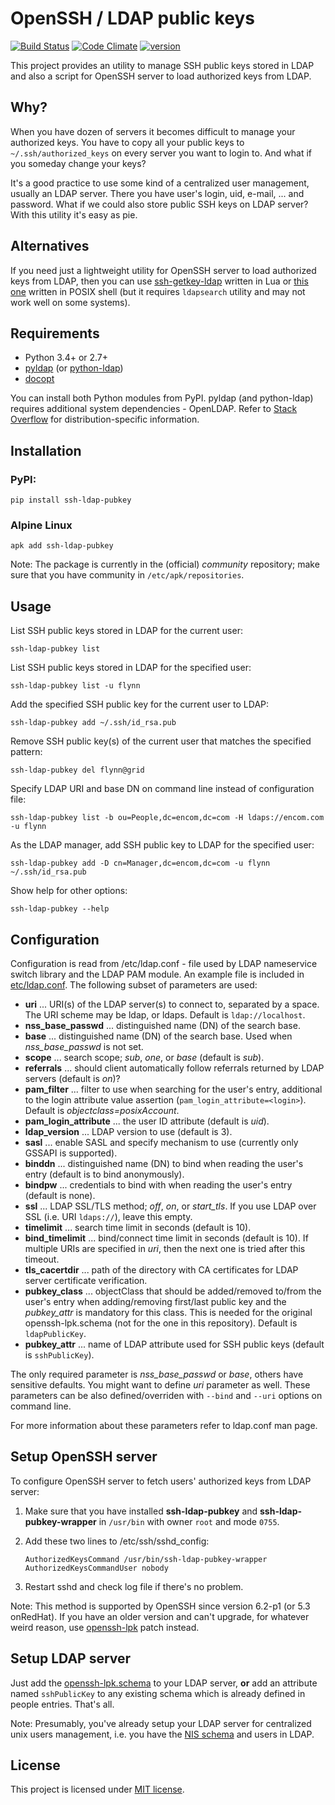 OpenSSH / LDAP public keys
==========================
[![Build Status](https://api.travis-ci.org/jirutka/ssh-ldap-pubkey.svg?branch=master)](https://travis-ci.org/jirutka/ssh-ldap-pubkey)
[![Code Climate](https://codeclimate.com/github/jirutka/ssh-ldap-pubkey/badges/gpa.svg)](https://codeclimate.com/github/jirutka/ssh-ldap-pubkey)
[![version](https://img.shields.io/pypi/v/ssh-ldap-pubkey.svg?style=flat)](https://pypi.python.org/pypi/ssh-ldap-pubkey)

This project provides an utility to manage SSH public keys stored in LDAP and also a script for
OpenSSH server to load authorized keys from LDAP.


Why?
----

When you have dozen of servers it becomes difficult to manage your authorized keys. You have to
copy all your public keys to `~/.ssh/authorized_keys` on every server you want to login to. And
what if you someday change your keys?

It's a good practice to use some kind of a centralized user management, usually an LDAP server.
There you have user's login, uid, e-mail, ... and password. What if we could also store public SSH
keys on LDAP server? With this utility it's easy as pie.


Alternatives
------------

If you need just a lightweight utility for OpenSSH server to load authorized keys from LDAP,
then you can use [ssh-getkey-ldap](https://github.com/jirutka/ssh-getkey-ldap) written in Lua
or [this one](https://gist.github.com/jirutka/b15c31b2739a4f3eab63) written in POSIX shell
(but it requires `ldapsearch` utility and may not work well on some systems).


Requirements
------------

* Python 3.4+ or 2.7+
* [pyldap] \(or [python-ldap])
* [docopt]

You can install both Python modules from PyPI.
pyldap (and python-ldap) requires additional system dependencies - OpenLDAP.
Refer to [Stack Overflow](http://stackoverflow.com/q/4768446/240963) for distribution-specific information.


Installation
------------

### PyPI:

    pip install ssh-ldap-pubkey

### Alpine Linux

    apk add ssh-ldap-pubkey

Note: The package is currently in the (official) _community_ repository; make sure that you have community in `/etc/apk/repositories`.


Usage
-----

List SSH public keys stored in LDAP for the current user:

    ssh-ldap-pubkey list

List SSH public keys stored in LDAP for the specified user:

    ssh-ldap-pubkey list -u flynn

Add the specified SSH public key for the current user to LDAP:

    ssh-ldap-pubkey add ~/.ssh/id_rsa.pub

Remove SSH public key(s) of the current user that matches the specified pattern:

    ssh-ldap-pubkey del flynn@grid

Specify LDAP URI and base DN on command line instead of configuration file:

    ssh-ldap-pubkey list -b ou=People,dc=encom,dc=com -H ldaps://encom.com -u flynn

As the LDAP manager, add SSH public key to LDAP for the specified user:

    ssh-ldap-pubkey add -D cn=Manager,dc=encom,dc=com -u flynn ~/.ssh/id_rsa.pub

Show help for other options:

    ssh-ldap-pubkey --help


Configuration
-------------

Configuration is read from /etc/ldap.conf - file used by LDAP nameservice switch library and the
LDAP PAM module. An example file is included in [etc/ldap.conf][ldap.conf]. The following subset of
parameters are used:

*  **uri** ... URI(s) of the LDAP server(s) to connect to, separated by a space. The URI scheme may
               be ldap, or ldaps. Default is `ldap://localhost`.
*  **nss_base_passwd** ... distinguished name (DN) of the search base.
*  **base** ... distinguished name (DN) of the search base. Used when *nss_base_passwd* is not set.
*  **scope** ... search scope; _sub_, _one_, or _base_ (default is _sub_).
*  **referrals** ... should client automatically follow referrals returned by LDAP servers (default is _on_)?
*  **pam_filter** ... filter to use when searching for the user's entry, additional to the login
        attribute value assertion (`pam_login_attribute=<login>`). Default is
        _objectclass=posixAccount_.
*  **pam_login_attribute** ... the user ID attribute (default is _uid_).
*  **ldap_version** ... LDAP version to use (default is 3).
*  **sasl** ... enable SASL and specify mechanism to use (currently only GSSAPI is supported).
*  **binddn** ... distinguished name (DN) to bind when reading the user's entry (default is to bind
                  anonymously).
*  **bindpw** ... credentials to bind with when reading the user's entry (default is none).
*  **ssl** ... LDAP SSL/TLS method; _off_, _on_, or _start_tls_. If you use LDAP over SSL (i.e. URI `ldaps://`), leave this empty.
*  **timelimit** ... search time limit in seconds (default is 10).
*  **bind_timelimit** ... bind/connect time limit in seconds (default is 10). If multiple URIs are
                          specified in _uri_, then the next one is tried after this timeout.
*  **tls_cacertdir** ... path of the directory with CA certificates for LDAP server certificate
                         verification.
*  **pubkey_class** ... objectClass that should be added/removed to/from the user's entry when adding/removing first/last public key and the *pubkey_attr* is mandatory for this class.
   This is needed for the original openssh-lpk.schema (not for the one in this repository).
   Default is `ldapPublicKey`.
*  **pubkey_attr** ... name of LDAP attribute used for SSH public keys (default is `sshPublicKey`).

The only required parameter is *nss_base_passwd* or _base_, others have sensitive defaults. You
might want to define _uri_ parameter as well. These parameters can be also defined/overriden
with `--bind` and `--uri` options on command line.

For more information about these parameters refer to ldap.conf man page.


Setup OpenSSH server
--------------------

To configure OpenSSH server to fetch users' authorized keys from LDAP server:

1.  Make sure that you have installed **ssh-ldap-pubkey** and **ssh-ldap-pubkey-wrapper** in
    `/usr/bin` with owner `root` and mode `0755`.
2.  Add these two lines to /etc/ssh/sshd_config:

        AuthorizedKeysCommand /usr/bin/ssh-ldap-pubkey-wrapper
        AuthorizedKeysCommandUser nobody

3.  Restart sshd and check log file if there's no problem.

Note: This method is supported by OpenSSH since version 6.2-p1 (or 5.3 onRedHat). If you have an
older version and can't upgrade, for whatever weird reason, use [openssh-lpk] patch instead.


Setup LDAP server
------------------

Just add the [openssh-lpk.schema] to your LDAP server, **or** add an attribute named `sshPublicKey`
to any existing schema which is already defined in people entries. That's all.

Note: Presumably, you've already setup your LDAP server for centralized unix users management,
i.e. you have the [NIS schema](http://www.zytrax.com/books/ldap/ape/nis.html) and users in LDAP.


License
-------

This project is licensed under [MIT license](http://opensource.org/licenses/MIT).


[pyldap]: https://pypi.python.org/pypi/pyldap/
[python-ldap]: https://pypi.python.org/pypi/python-ldap/
[docopt]: https://pypi.python.org/pypi/docopt/
[ebuild]: https://github.com/cvut/gentoo-overlay/tree/master/sys-auth/ssh-ldap-pubkey
[cvut-overlay]: https://github.com/cvut/gentoo-overlay
[openssh-lpk]: http://code.google.com/p/openssh-lpk/

[ldap.conf]: https://github.com/jirutka/ssh-ldap-pubkey/blob/master/etc/ldap.conf
[openssh-lpk.schema]: https://github.com/jirutka/ssh-ldap-pubkey/blob/master/etc/openssh-lpk.schema
